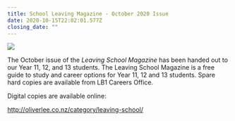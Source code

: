 ```yaml
---
title: School Leaving Magazine - October 2020 Issue
date: 2020-10-15T22:02:01.577Z
closing_date: ""
---
```

![](https://res.cloudinary.com/whanganuihigh/image/upload/v1602800121/Careers%20and%20Vocational/16.10.2020_Leaving_School_Magazine.png)

The October issue of the *Leaving School Magazine* has been handed out to our Year 11, 12, and 13 students. The Leaving School Magazine is a free guide to study and career options for Year 11, 12 and 13 students. Spare hard copies are available from LB1 Careers Office.

Digital copies are available online:

<http://oliverlee.co.nz/category/leaving-school/>